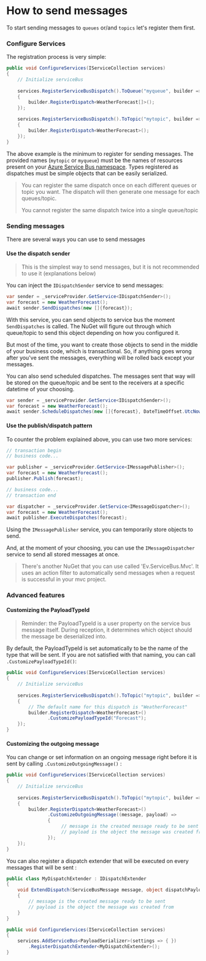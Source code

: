 # How to send messages

To start sending messages to `queues` or/and `topics` let's register them first.

### Configure Services

The registration process is very simple:
```csharp
public void ConfigureServices(IServiceCollection services)
{
    // Initialize serviceBus
    
    services.RegisterServiceBusDispatch().ToQueue("myqueue", builder =>
    {
        builder.RegisterDispatch<WeatherForecast[]>();
    });

    services.RegisterServiceBusDispatch().ToTopic("mytopic", builder =>
    {
        builder.RegisterDispatch<WeatherForecast>();
    });
}
```
The above example is the minimum to register for sending messages.
The provided names (`mytopic` or `myqueue`) must be the names of resources present on your [Azure Service Bus namespace](https://docs.microsoft.com/en-us/azure/service-bus-messaging/service-bus-messaging-overview#namespaces).
Types registered as dispatches must be simple objects that can be easily serialized.

> You can register the same dispatch once on each different queues or topic you want. The dispatch will then generate one message for each queues/topic. 
> 
> You cannot register the same dispatch twice into a single queue/topic

### Sending messages

There are several ways you can use to send messages

#### Use the dispatch sender
> This is the simplest way to send messages, but it is not recommended to use it (explanations below)

You can inject the `IDispatchSender` service to send messages:

```csharp
var sender = _serviceProvider.GetService<IDispatchSender>();
var forecast = new WeatherForecast();
await sender.SendDispatches(new []{forecast});
```

With this service, you can send objects to service bus the moment `SendDispatches` is called.
The NuGet will figure out through which queue/topic to send this object depending on how you configured it.

But most of the time, you want to create those objects to send in the middle of your business code, which is transactional.
So, if anything goes wrong after you've sent the messages, everything will be rolled back except your messages.

You can also send scheduled dispatches. The messages sent that way will be stored on the queue/topic 
and be sent to the receivers at a specific datetime of your choosing.
```csharp
var sender = _serviceProvider.GetService<IDispatchSender>();
var forecast = new WeatherForecast();
await sender.ScheduleDispatches(new []{forecast}, DateTimeOffset.UtcNow.AddDays(1));
```

#### Use the publish/dispatch pattern

To counter the problem explained above, you can use two more services: 
```csharp
// transaction begin
// business code...

var publisher = _serviceProvider.GetService<IMessagePublisher>();
var forecast = new WeatherForecast();
publisher.Publish(forecast);

// business code...
// transaction end

var dispatcher = _serviceProvider.GetService<IMessageDispatcher>();
var forecast = new WeatherForecast();
await publisher.ExecuteDispatches(forecast);
```
Using the `IMessagePublisher` service, you can temporarily store objects to send.

And, at the moment of your choosing, you can use the `IMessageDispatcher` service to send all stored messages at once.

> There's another NuGet that you can use called 'Ev.ServiceBus.Mvc'. 
> It uses an action filter to automatically send messages when a request is successful in your mvc project. 

### Advanced features

#### Customizing the PayloadTypeId

> Reminder: the PayloadTypeId is a user property on the service bus message itself.
> During reception, it determines which object should the message be deserialized into.

By default, the PayloadTypeId is set automatically to be the name of the type that will be sent.
If you are not satisfied with that naming, you can call `.CustomizePayloadTypeId()`:

```csharp
public void ConfigureServices(IServiceCollection services)
{
    // Initialize serviceBus
    
    services.RegisterServiceBusDispatch().ToTopic("mytopic", builder =>
    {
        // The default name for this dispatch is "WeatherForecast"
        builder.RegisterDispatch<WeatherForecast>()
               .CustomizePayloadTypeId("Forecast");
    });
}
```

#### Customizing the outgoing message

You can change or set information on an ongoing message right before it is sent by calling `.CustomizeOutgoingMessage()` :
```csharp
public void ConfigureServices(IServiceCollection services)
{
    // Initialize serviceBus
    
    services.RegisterServiceBusDispatch().ToTopic("mytopic", builder =>
    {
        builder.RegisterDispatch<WeatherForecast>()
               .CustomizeOutgoingMessage((message, payload) =>
               {
                    // message is the created message ready to be sent
                    // payload is the object the message was created from
               });
    });
}
```

You can also register a dispatch extender that will be executed on every messages that will be sent : 
```csharp
public class MyDispatchExtender : IDispatchExtender
{
    void ExtendDispatch(ServiceBusMessage message, object dispatchPayload)
    {
        // message is the created message ready to be sent
        // payload is the object the message was created from
    }
}

public void ConfigureServices(IServiceCollection services)
{
    services.AddServiceBus<PayloadSerializer>(settings => { })
        .RegisterDispatchExtender<MyDispatchExtender>();
}
```
